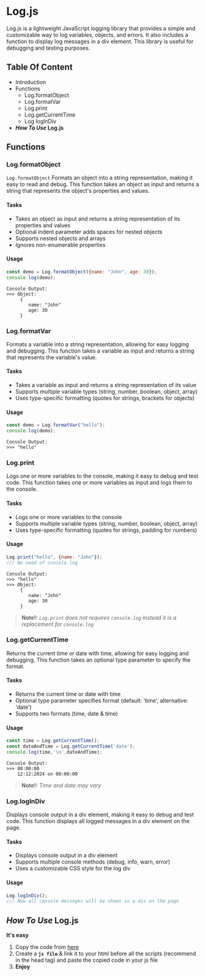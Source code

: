 # Log.js
Log.js is a lightweight JavaScript logging library that provides a simple and customizable way to log variables, objects, and errors. It also includes a function to display log messages in a div element. This library is useful for debugging and testing purposes.
## Table Of Content
- Introduction
- Functions
  - Log.formatObject
  - Log.formatVar
  - Log.print
  - Log.getCurrentTime
  - Log logInDiv
- **_How To Use_ Log.js**
## Functions
### Log.formatObject
```Log.formatObject```
Formats an object into a string representation, making it easy to read and debug. This function takes an object as input and returns a string that represents the object's properties and values.
#### Tasks
- Takes an object as input and returns a string representation of its properties and values
- Optional indent parameter adds spaces for nested objects
- Supports nested objects and arrays
- Ignores non-enumerable properties
#### Usage
```js
const demo = Log.formatObject({name: "John", age: 30});
console.log(demo);
```
```
Console Output:
>>> Object:
     {
        name: "John"
        age: 30
     }
```
### Log.formatVar
Formats a variable into a string representation, allowing for easy logging and debugging. This function takes a variable as input and returns a string that represents the variable's value.
#### Tasks
- Takes a variable as input and returns a string representation of its value
- Supports multiple variable types (string, number, boolean, object, array)
- Uses type-specific formatting (quotes for strings, brackets for objects)
#### Usage
```js
const demo = Log.formatVar("hello");
console.log(demo);
```
```
Console Output:
>>> "hello"
```
### Log.print
Logs one or more variables to the console, making it easy to debug and test code. This function takes one or more variables as input and logs them to the console.
#### Tasks
- Logs one or more variables to the console
- Supports multiple variable types (string, number, boolean, object, array)
- Uses type-specific formatting (quotes for strings, padding for numbers)
#### Usage
```js
Log.print("hello", {name: "John"});
/// No need of console.log
```
```
Console Output:
>>> "hello"
>>> Object:
     {
        name: "John"
        age: 30
     }
```
> **Note!:**
> _```Log.print``` does not requires ```console.log``` instead it is a replacement for ```console.log```_
### Log.getCurrentTime
Returns the current time or date with time, allowing for easy logging and debugging. This function takes an optional type parameter to specify the format.
#### Tasks
- Returns the current time or date with time
- Optional type parameter specifies format (default: 'time', alternative: 'date')
- Supports two formats (time, date & time)
#### Usage
```js
const time = Log.getCurrentTime();
const dateAndTime = Log.getCurrentTime('date');
console.log(time,'\n',dateAndTime);
```
```
Console Output:
>>> 00:00:00
    12:12:2024 on 00:00:00
```
> **Note!:**
> _Time and date may vary_
### Log.logInDiv
Displays console output in a div element, making it easy to debug and test code. This function displays all logged messages in a div element on the page.
#### Tasks
- Displays console output in a div element
- Supports multiple console methods (debug, info, warn, error)
- Uses a customizable CSS style for the log div
#### Usage
```js
Log.logInDiv();
/// Now all console messages will be shown in a div on the page
```
## _How To Use_ Log.js
**It's easy**
1. Copy the code from [here](https://github/Mohammad-Aqib786/log-js/v1.0.0/Log.js)
2. Create a **`js file`** & link it to  your html before all the scripts (recommend in the head tag) and paste the copied code in your js file
3. **Enjoy**








